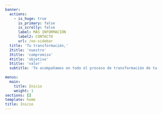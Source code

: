 ```yaml
---
banner:
  actions:
    - is_huge: true
      is_primary: false
      is_scrolly: false
      label: MÁS INFORMACIÓN
      label2: CONTACTO
      url: /no-sidebar
  title: 'Tu transformación,'
  2title: 'nuestro'
  3title: 'compromiso'
  4title: 'objetivo'
  5title: 'valor'
  subtitle: 'Te acompañamos en todo el proceso de transformación de tu empresa'
  
menus:
  main:
    title: Inicio
    weight: 1
sections: []
template: home
title: Inicio
---
```

